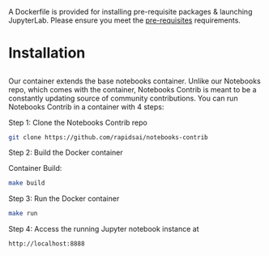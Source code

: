 
A Dockerfile is provided for installing pre-requisite packages & launching JupyterLab. Please ensure you meet the [pre-requisites](https://rapids.ai/start.html#prerequisites) requirements.

# Installation

## 
Our container extends the base notebooks container. Unlike our Notebooks repo, which comes with the container, Notebooks Contrib is meant to be a constantly updating source of community contributions. You can run Notebooks Contrib in a container with 4 steps:

Step 1: Clone the Notebooks Contrib repo
```bash
git clone https://github.com/rapidsai/notebooks-contrib
```

Step 2: Build the Docker container

Container Build:
```bash
make build
```

Step 3: Run the Docker container
```bash
make run
```

Step 4: Access the running Jupyter notebook instance at
```text
http://localhost:8888
```

